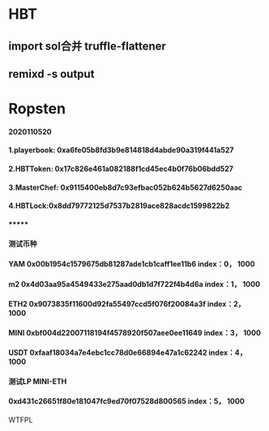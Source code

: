 # HBT 

## import sol合并 truffle-flattener


## remixd -s output


# Ropsten 
#### 2020110520
####  1.playerbook: 0xa6fe05b8fd3b9e814818d4abde90a319f441a527
####  2.HBTToken: 0x17c826e461a082188f1cd45ec4b0f76b06bdd527
####  3.MasterChef: 0x9115400eb8d7c93efbac052b624b5627d6250aac
####  4.HBTLock:0x8dd79772125d7537b2819ace828acdc1599822b2

#### *****
#### 测试币种
#### YAM  0x00b1954c1579675db81287ade1cb1caff1ee11b6   index：0， 1000
#### m2  0x4d03aa95a4549433e275aad0db1d7f722f4b4d6a    index：1， 1000
#### ETH2  0x9073835f11600d92fa55497ccd5f076f20084a3f  index：2， 1000
#### MINI  0xbf004d22007118194f4578920f507aee0ee11649  index：3， 1000
#### USDT  0xfaaf18034a7e4ebc1cc78d0e66894e47a1c62242  index：4， 1000
#### 测试LP  MINI-ETH
#### 0xd431c26651f80e181047fc9ed70f07528d800565  index：5， 1000


WTFPL
